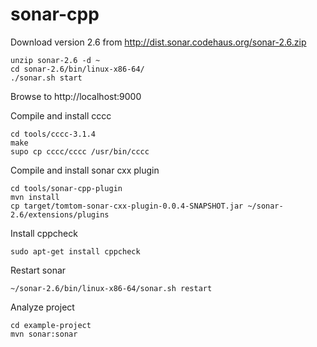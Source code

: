 # sonar-cpp

Download version 2.6 from http://dist.sonar.codehaus.org/sonar-2.6.zip

```
unzip sonar-2.6 -d ~
cd sonar-2.6/bin/linux-x86-64/
./sonar.sh start
```

Browse to http://localhost:9000

Compile and install cccc
```
cd tools/cccc-3.1.4
make
supo cp cccc/cccc /usr/bin/cccc
```

Compile and install sonar cxx plugin
```
cd tools/sonar-cpp-plugin
mvn install
cp target/tomtom-sonar-cxx-plugin-0.0.4-SNAPSHOT.jar ~/sonar-2.6/extensions/plugins
```

Install cppcheck
```
sudo apt-get install cppcheck
```
Restart sonar
```
~/sonar-2.6/bin/linux-x86-64/sonar.sh restart
```

Analyze project

```
cd example-project
mvn sonar:sonar
```
